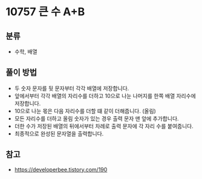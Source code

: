 # 10757 큰 수 A+B

## 분류
- 수학, 배열

## 풀이 방법
- 두 숫자 문자를 뒷 문자부터 각각 배열에 저장합니다.
- 앞에서부터 각각 배열의 자리수를 더하고 10으로 나눈 나머지를 한쪽 배열 자리수에 저장합니다.
- 10으로 나눈 몫은 다음 자리수를 더할 떄 같이 더해줍니다. (올림)
- 모든 자리수를 더하고 올림 숫자가 있는 경우 출력 문자 맨 앞에 추가합니다.
- 더한 수가 저장된 배열의 뒤에서부터 차례로 출력 문자에 각 자리 수를 붙여줍니다.
- 최종적으로 완성된 문자열을 출력합니다.

## 참고
- https://developerbee.tistory.com/190
